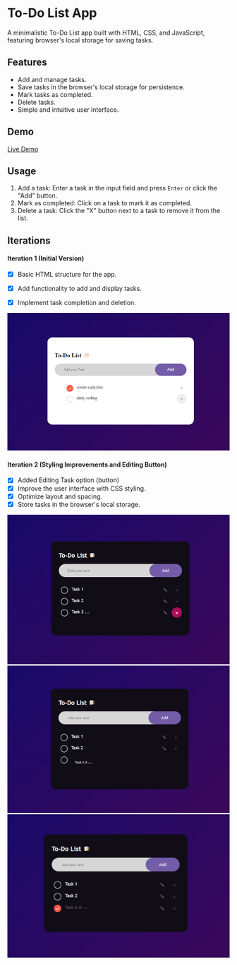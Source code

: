 # To-Do List App

A minimalistic To-Do List app built with HTML, CSS, and JavaScript, featuring browser's local storage for saving tasks.

## Features

- Add and manage tasks.
- Save tasks in the browser's local storage for persistence.
- Mark tasks as completed.
- Delete tasks.
- Simple and intuitive user interface.

## Demo

[Live Demo](https://1zhann.github.io/To-do-App/)

## Usage

1. Add a task: Enter a task in the input field and press `Enter` or click the "Add" button.
2. Mark as completed: Click on a task to mark it as completed.
3. Delete a task: Click the "X" button next to a task to remove it from the list.

## Iterations

#### Iteration 1 (Initial Version)

- [x] Basic HTML structure for the app.
- [x] Add functionality to add and display tasks.
- [x] Implement task completion and deletion.


![Iteration 1 Screenshot](images/iteration1.png)

#### Iteration 2 (Styling Improvements and Editing Button)

- [x] Added Editing Task option (button) 
- [x] Improve the user interface with CSS styling.
- [x] Optimize layout and spacing.
- [x] Store tasks in the browser's local storage.

![Iteration 2 Screenshot](images/iteration2.png)
![Iteration 2 Screenshot](images/iteration2a.png)
![Iteration 2 Screenshot](images/iteration2b.png)

